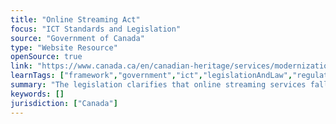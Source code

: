 ```yaml
---
title: "Online Streaming Act"
focus: "ICT Standards and Legislation"
source: "Government of Canada"
type: "Website Resource"
openSource: true
link: "https://www.canada.ca/en/canadian-heritage/services/modernization-broadcasting-act.html"
learnTags: ["framework","government","ict","legislationAndLaw","regulation","telecommunications","canadianLandscape"]
summary: "The legislation clarifies that online streaming services fall under the Broadcasting Act and ensures that the CRTC has the proper tools to put in place a modern and flexible regulatory framework for broadcasting."
keywords: []
jurisdiction: ["Canada"]
---
```

